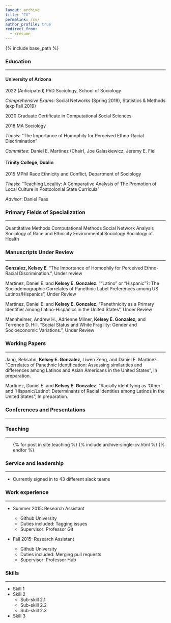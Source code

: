 ```yaml
---
layout: archive
title: "CV"
permalink: /cv/
author_profile: true
redirect_from:
  - /resume
---
```


{% include base_path %}

### Education
***
#### University of Arizona
2022 (Anticipated) PhD Sociology, School of Sociology

*Comprehensive Exams*:  Social Networks (Spring 2019), Statistics & Methods (exp Fall 2019)


2020 Graduate Certificate in Computational Social Sciences


2018 MA Sociology

*Thesis*: “The Importance of Homophily for Perceived Ethno-Racial Discrimination”

*Committee*: Daniel E. Martínez (Chair), Joe Galaskiewicz, Jeremy E. Fiel 

#### Trinity College, Dublin
2015 MPhil Race Ethnicity and Conflict, Department of Sociology

*Thesis*: “Teaching Locality: A Comparative Analysis of The Promotion of Local Culture in Postcolonial State Curricula”

*Advisor*: Daniel Faas 

### Primary Fields of Specialization
***
Quantitative Methods		          Computational Methods 	  Social Network Analysis
Sociology of Race and Ethnicity 	Environmental Sociology	  Sociology of Health

### Manuscripts Under Review
***
**Gonzalez, Kelsey E**. “The Importance of Homophily for Perceived Ethno-Racial Discrimination.”, Under review

Martínez, Daniel E. and **Kelsey E. Gonzalez**. ““Latino” or “Hispanic”?: The Sociodemographic Correlates of Panethnic Label Preferences among US Latinos/Hispanics”, Under Review

Martínez, Daniel E. and **Kelsey E. Gonzalez**. “Panethnicity as a Primary Identifier among Latino-Hispanics in the United States”, Under Review 

Mannheimer, Andrew H., Adrienne Milner, **Kelsey E. Gonzalez**, and Terrence D. Hill.  “Social Status and White Fragility: Gender and Socioeconomic Variations.”, Under Review
  
### Working Papers
***
Jang, Beksahn, **Kelsey E. Gonzalez**, Liwen Zeng, and Daniel E. Martínez. “Correlates of Panethnic Identification: Assessing similarities and differences among Latinos and Asian Americans in the United States”, In preparation.

Martínez, Daniel E. and **Kelsey E. Gonzalez**. “Racially identifying as ‘Other’ and ‘Hispanic/Latino’: Determinants of Racial Identities among Latinos in the United States”, In preparation.

  
### Conferences and Presentations
***

  
### Teaching
***
<ul>{% for post in site.teaching %}
    {% include archive-single-cv.html %}
  {% endfor %}</ul>
  
### Service and leadership
***
* Currently signed in to 43 different slack teams

### Work experience
***
* Summer 2015: Research Assistant
  * Github University
  * Duties included: Tagging issues
  * Supervisor: Professor Git

* Fall 2015: Research Assistant
  * Github University
  * Duties included: Merging pull requests
  * Supervisor: Professor Hub
  
### Skills
***
* Skill 1
* Skill 2
  * Sub-skill 2.1
  * Sub-skill 2.2
  * Sub-skill 2.3
* Skill 3
